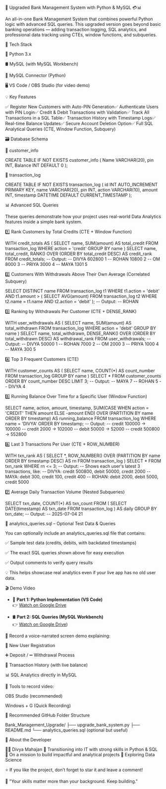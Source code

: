 🚀 Upgraded Bank Management System with Python & MySQL 💳📊

An all-in-one Bank Management System that combines powerful Python logic with advanced SQL queries. This upgraded version goes beyond basic banking operations — adding transaction logging, SQL analytics, and professional data tracking using CTEs, window functions, and subqueries.

🧰 Tech Stack

🐍 Python 3.x

🛢️ MySQL (with MySQL Workbench)

🧩 MySQL Connector (Python)

🖥️ VS Code / OBS Studio (for video demo)

💡 Key Features

✅ Register New Customers with Auto-PIN Generation✅ Authenticate Users with PIN Login✅ Credit & Debit Transactions with Validation✅ Track All Transactions in a SQL Table✅ Transaction History with Timestamp Logs✅ Real-time Balance Updates✅ Secure Account Deletion Option✅ Full SQL Analytical Queries (CTE, Window Function, Subquery)

🗃️ Database Schema

🔸 customer_info

CREATE TABLE IF NOT EXISTS customer_info (
  Name VARCHAR(20),
  pin INT,
  Balance INT DEFAULT 0
);

🔸 transaction_log

CREATE TABLE IF NOT EXISTS transaction_log (
  id INT AUTO_INCREMENT PRIMARY KEY,
  name VARCHAR(20),
  pin INT,
  action VARCHAR(10),
  amount INT,
  timestamp DATETIME DEFAULT CURRENT_TIMESTAMP
);

📊 Advanced SQL Queries

These queries demonstrate how your project uses real-world Data Analytics features inside a simple bank system.

1️⃣ Rank Customers by Total Credits (CTE + Window Function)

WITH credit_totals AS (
  SELECT name, SUM(amount) AS total_credit
  FROM transaction_log
  WHERE action = 'credit'
  GROUP BY name
)
SELECT name, total_credit,
  RANK() OVER (ORDER BY total_credit DESC) AS credit_rank
FROM credit_totals;
-- Output:
-- DIVYA    602800     1
-- ROHAN     10800     2
-- OM         8000     3
-- PRIYA      3000     4
-- MAYA       1301     5

2️⃣ Customers With Withdrawals Above Their Own Average (Correlated Subquery)

SELECT DISTINCT name
FROM transaction_log t1
WHERE t1.action = 'debit'
  AND t1.amount > (
    SELECT AVG(amount)
    FROM transaction_log t2
    WHERE t2.name = t1.name AND t2.action = 'debit'
);
-- Output:
-- ROHAN

3️⃣ Ranking by Withdrawals Per Customer (CTE + DENSE_RANK)

WITH user_withdrawals AS (
  SELECT name, SUM(amount) AS total_withdrawn
  FROM transaction_log
  WHERE action = 'debit'
  GROUP BY name
)
SELECT name, total_withdrawn,
       DENSE_RANK() OVER (ORDER BY total_withdrawn DESC) AS withdrawal_rank
FROM user_withdrawals;
-- Output:
-- DIVYA   50000     1
-- ROHAN    7000     2
-- OM       2000     3
-- PRIYA    1000     4
-- MAYA      300     5

4️⃣ Top 3 Frequent Customers (CTE)

WITH customer_counts AS (
  SELECT name, COUNT(*) AS count_number
  FROM transaction_log
  GROUP BY name
)
SELECT * FROM customer_counts ORDER BY count_number DESC LIMIT 3;
-- Output:
-- MAYA      7
-- ROHAN     5
-- DIVYA     4

5️⃣ Running Balance Over Time for a Specific User (Window Function)

SELECT name, action, amount, timestamp,
  SUM(CASE WHEN action = 'CREDIT' THEN amount ELSE -amount END)
    OVER (PARTITION BY name ORDER BY timestamp) AS running_balance
FROM transaction_log
WHERE name = 'DIVYA'
ORDER BY timestamp;
-- Output:
-- credit   100000    → 100000
-- credit     2000    → 102000
-- debit     50000    → 52000
-- credit   500800    → 552800

6️⃣ Last 3 Transactions Per User (CTE + ROW_NUMBER)

WITH txn_rank AS (
  SELECT *, ROW_NUMBER() OVER (PARTITION BY name ORDER BY timestamp DESC) AS rn
  FROM transaction_log
)
SELECT * FROM txn_rank WHERE rn <= 3;
-- Output:
-- Shows each user's latest 3 transactions, like:
-- DIVYA: credit 500800, debit 50000, credit 2000
-- MAYA: debit 300, credit 100, credit 400
-- ROHAN: debit 2000, debit 5000, credit 5000

7️⃣ Average Daily Transaction Volume (Nested Subqueries)

SELECT txn_date, COUNT(*) AS txn_count
FROM (
  SELECT DATE(timestamp) AS txn_date
  FROM transaction_log
) AS daily
GROUP BY txn_date;
-- Output:
-- 2025-07-04     21

📂 analytics_queries.sql – Optional Test Data & Queries

You can optionally include an analytics_queries.sql file that contains:

✅ Sample test data (credits, debits, with backdated timestamps)

✅ The exact SQL queries shown above for easy execution

✅ Output comments to verify query results

💡 This helps showcase real analytics even if your live app has no old user data.

🎬 Demo Video
- 📘 **Part 1: Python Implementation (VS Code)**  
  👉 [Watch on Google Drive](https://drive.google.com/file/d/1VRetnra100aZqbf4GKYa8WohPu1NOhWO/view?usp=drive_link)

- 🛢️ **Part 2: SQL Queries (MySQL Workbench)**  
  👉 [Watch on Google Drive](https://drive.google.com/file/d/1JtypP3FuWsrH59UK9ZqgsfSEV0LxRQtr/view?usp=drive_link))

🎤 Record a voice-narrated screen demo explaining:

👤 New User Registration

➕ Deposit / ➖ Withdrawal Process

📄 Transaction History (with live balance)

📊 SQL Analytics directly in MySQL

🎥 Tools to record video:

OBS Studio (recommended)

Windows + G (Quick Recording)

📁 Recommended GitHub Folder Structure

Bank_Management_Upgrade/
├── upgrade_bank_system.py
├── README.md
└── analytics_queries.sql (optional but useful)

👤 About the Developer

👩‍💻 Divya Mahajan
🚀 Transitioning into IT with strong skills in Python & SQL
🌱 On a mission to build impactful and analytical projects
🔗 Exploring Data Science

⭐ If you like the project, don’t forget to star it and leave a comment!

🧠 "Your skills matter more than your background. Keep building."

